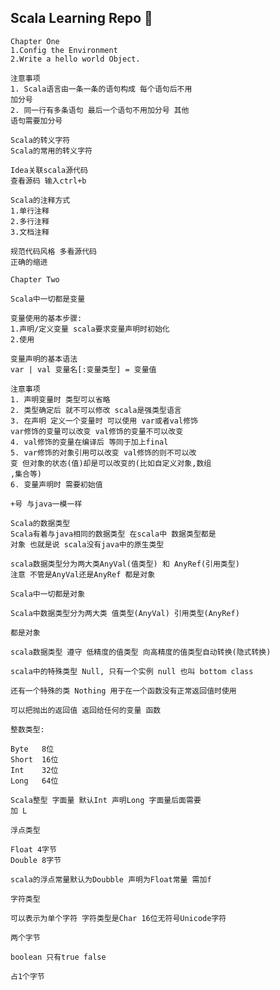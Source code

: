 ## Scala Learning Repo :tada:

    Chapter One
    1.Config the Environment
    2.Write a hello world Object.
    
    注意事项
    1. Scala语言由一条一条的语句构成 每个语句后不用
    加分号
    2. 同一行有多条语句 最后一个语句不用加分号 其他
    语句需要加分号
    
    Scala的转义字符
    Scala的常用的转义字符
    
    Idea关联scala源代码
    查看源码 输入ctrl+b
    
    Scala的注释方式
    1.单行注释
    2.多行注释
    3.文档注释
    
    规范代码风格 多看源代码
    正确的缩进
    
    Chapter Two
    
    Scala中一切都是变量
    
    变量使用的基本步骤:
    1.声明/定义变量 scala要求变量声明时初始化
    2.使用
    
    变量声明的基本语法
    var | val 变量名[:变量类型] = 变量值
    
    注意事项
    1. 声明变量时 类型可以省略
    2. 类型确定后 就不可以修改 scala是强类型语言
    3. 在声明 定义一个变量时 可以使用 var或者val修饰
    var修饰的变量可以改变 val修饰的变量不可以改变
    4. val修饰的变量在编译后 等同于加上final 
    5. var修饰的对象引用可以改变 val修饰的则不可以改
    变 但对象的状态(值)却是可以改变的(比如自定义对象,数组
    ,集合等)
    6. 变量声明时 需要初始值
    
    +号 与java一模一样
    
    Scala的数据类型
    Scala有着与java相同的数据类型 在scala中 数据类型都是
    对象 也就是说 scala没有java中的原生类型
    
    scala数据类型分为两大类AnyVal(值类型) 和 AnyRef(引用类型)
    注意 不管是AnyVal还是AnyRef 都是对象
    
    Scala中一切都是对象
    
    Scala中数据类型分为两大类 值类型(AnyVal) 引用类型(AnyRef)
    
    都是对象
    
    scala数据类型 遵守 低精度的值类型 向高精度的值类型自动转换(隐式转换)
    
    scala中的特殊类型 Null, 只有一个实例 null 也叫 bottom class
    
    还有一个特殊的类 Nothing 用于在一个函数没有正常返回值时使用
    
    可以把抛出的返回值 返回给任何的变量 函数
    
    整数类型:
    
    Byte   8位 
    Short  16位
    Int    32位
    Long   64位
    
    Scala整型 字面量 默认Int 声明Long 字面量后面需要
    加 L
    
    浮点类型
    
    Float 4字节
    Double 8字节
    
    scala的浮点常量默认为Doubble 声明为Float常量 需加f
    
    字符类型
    
    可以表示为单个字符 字符类型是Char 16位无符号Unicode字符
    
    两个字节 
    
    boolean 只有true false
    
    占1个字节
    
    